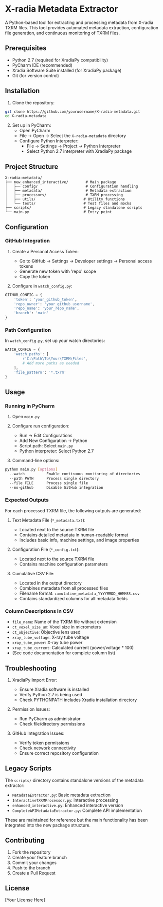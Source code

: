 # X-radia Metadata Extractor

A Python-based tool for extracting and processing metadata from X-radia TXRM files. This tool provides automated metadata extraction, configuration file generation, and continuous monitoring of TXRM files.

## Prerequisites

- Python 2.7 (required for XradiaPy compatibility)
- PyCharm IDE (recommended)
- Xradia Software Suite installed (for XradiaPy package)
- Git (for version control)

## Installation

1. Clone the repository:
```bash
git clone https://github.com/yourusername/X-radia-metadata.git
cd X-radia-metadata
```

2. Set up in PyCharm:
   - Open PyCharm
   - File -> Open -> Select the `X-radia-metadata` directory
   - Configure Python Interpreter:
     - File -> Settings -> Project -> Python Interpreter
     - Select Python 2.7 interpreter with XradiaPy package

## Project Structure

```
X-radia-metadata/
├── new_enhanced_interactive/        # Main package
│   ├── config/                      # Configuration handling
│   ├── metadata/                    # Metadata extraction
│   ├── processors/                  # TXRM processing
│   ├── utils/                      # Utility functions
│   └── tests/                      # Test files and mocks
├── scripts/                        # Legacy standalone scripts
└── main.py                         # Entry point
```

## Configuration

### GitHub Integration

1. Create a Personal Access Token:
   - Go to GitHub -> Settings -> Developer settings -> Personal access tokens
   - Generate new token with 'repo' scope
   - Copy the token

2. Configure in `watch_config.py`:
```python
GITHUB_CONFIG = {
    'token': 'your_github_token',
    'repo_owner': 'your_github_username',
    'repo_name': 'your_repo_name',
    'branch': 'main'
}
```

### Path Configuration

In `watch_config.py`, set up your watch directories:
```python
WATCH_CONFIG = {
    'watch_paths': [
        r'C:\Path\To\Your\TXRM\Files',
        # Add more paths as needed
    ],
    'file_pattern': '*.txrm'
}
```

## Usage

### Running in PyCharm

1. Open `main.py`
2. Configure run configuration:
   - Run -> Edit Configurations
   - Add New Configuration -> Python
   - Script path: Select `main.py`
   - Python interpreter: Select Python 2.7

3. Command-line options:
```bash
python main.py [options]
  --watch          Enable continuous monitoring of directories
  --path PATH      Process single directory
  --file FILE      Process single file
  --no-github      Disable GitHub integration
```

### Expected Outputs

For each processed TXRM file, the following outputs are generated:

1. Text Metadata File (`*_metadata.txt`):
   - Located next to the source TXRM file
   - Contains detailed metadata in human-readable format
   - Includes basic info, machine settings, and image properties

2. Configuration File (`*_config.txt`):
   - Located next to the source TXRM file
   - Contains machine configuration parameters

3. Cumulative CSV File:
   - Located in the output directory
   - Combines metadata from all processed files
   - Filename format: `cumulative_metadata_YYYYMMDD_HHMMSS.csv`
   - Contains standardized columns for all metadata fields

### Column Descriptions in CSV

- `file_name`: Name of the TXRM file without extension
- `ct_voxel_size_um`: Voxel size in micrometers
- `ct_objective`: Objective lens used
- `xray_tube_voltage`: X-ray tube voltage
- `xray_tube_power`: X-ray tube power
- `xray_tube_current`: Calculated current (power/voltage * 100)
- (See code documentation for complete column list)

## Troubleshooting

1. XradiaPy Import Error:
   - Ensure Xradia software is installed
   - Verify Python 2.7 is being used
   - Check PYTHONPATH includes Xradia installation directory

2. Permission Issues:
   - Run PyCharm as administrator
   - Check file/directory permissions

3. GitHub Integration Issues:
   - Verify token permissions
   - Check network connectivity
   - Ensure correct repository configuration

## Legacy Scripts

The `scripts/` directory contains standalone versions of the metadata extractor:
- `MetadataExtractor.py`: Basic metadata extraction
- `InteractiveTXRMProcessor.py`: Interactive processing
- `enhanced_interactive.py`: Enhanced interactive version
- `CompleteAPIMetadataExtractor.py`: Complete API implementation

These are maintained for reference but the main functionality has been integrated into the new package structure.

## Contributing

1. Fork the repository
2. Create your feature branch
3. Commit your changes
4. Push to the branch
5. Create a Pull Request

## License

[Your License Here]
